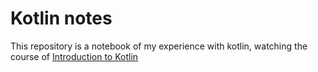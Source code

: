 # Kotlin notes

This repository is a notebook of my experience with kotlin, watching the course of [Introduction to Kotlin](https://learning.oreilly.com/videos/introduction-to)
